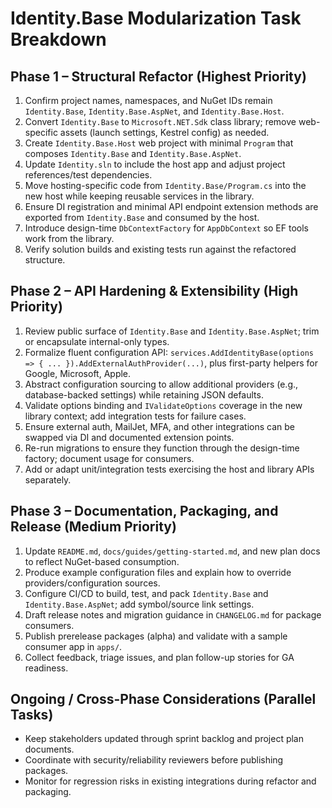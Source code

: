 # Identity.Base Modularization Task Breakdown

## Phase 1 – Structural Refactor (Highest Priority)
1. Confirm project names, namespaces, and NuGet IDs remain `Identity.Base`, `Identity.Base.AspNet`, and `Identity.Base.Host`.
2. Convert `Identity.Base` to `Microsoft.NET.Sdk` class library; remove web-specific assets (launch settings, Kestrel config) as needed.
3. Create `Identity.Base.Host` web project with minimal `Program` that composes `Identity.Base` and `Identity.Base.AspNet`.
4. Update `Identity.sln` to include the host app and adjust project references/test dependencies.
5. Move hosting-specific code from `Identity.Base/Program.cs` into the new host while keeping reusable services in the library.
6. Ensure DI registration and minimal API endpoint extension methods are exported from `Identity.Base` and consumed by the host.
7. Introduce design-time `DbContextFactory` for `AppDbContext` so EF tools work from the library.
8. Verify solution builds and existing tests run against the refactored structure.

## Phase 2 – API Hardening & Extensibility (High Priority)
1. Review public surface of `Identity.Base` and `Identity.Base.AspNet`; trim or encapsulate internal-only types.
2. Formalize fluent configuration API: `services.AddIdentityBase(options => { ... }).AddExternalAuthProvider(...)`, plus first-party helpers for Google, Microsoft, Apple.
3. Abstract configuration sourcing to allow additional providers (e.g., database-backed settings) while retaining JSON defaults.
4. Validate options binding and `IValidateOptions` coverage in the new library context; add integration tests for failure cases.
5. Ensure external auth, MailJet, MFA, and other integrations can be swapped via DI and documented extension points.
6. Re-run migrations to ensure they function through the design-time factory; document usage for consumers.
7. Add or adapt unit/integration tests exercising the host and library APIs separately.

## Phase 3 – Documentation, Packaging, and Release (Medium Priority)
1. Update `README.md`, `docs/guides/getting-started.md`, and new plan docs to reflect NuGet-based consumption.
2. Produce example configuration files and explain how to override providers/configuration sources.
3. Configure CI/CD to build, test, and pack `Identity.Base` and `Identity.Base.AspNet`; add symbol/source link settings.
4. Draft release notes and migration guidance in `CHANGELOG.md` for package consumers.
5. Publish prerelease packages (alpha) and validate with a sample consumer app in `apps/`.
6. Collect feedback, triage issues, and plan follow-up stories for GA readiness.

## Ongoing / Cross-Phase Considerations (Parallel Tasks)
- Keep stakeholders updated through sprint backlog and project plan documents.
- Coordinate with security/reliability reviewers before publishing packages.
- Monitor for regression risks in existing integrations during refactor and packaging.
